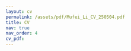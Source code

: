 ```yaml
---
layout: cv
permalink: /assets/pdf/Mufei_Li_CV_250504.pdf
title: CV
nav: true
nav_order: 4
cv_pdf:
---
```


